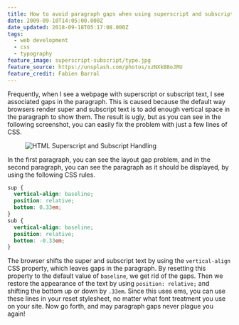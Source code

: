 ```yaml
---
title: How to avoid paragraph gaps when using superscript and subscript
date: 2009-09-10T14:05:00.000Z
date_updated: 2018-09-18T05:17:08.000Z
tags:
  - web development
  - css
  - typography
feature_image: superscript-subscript/type.jpg
feature_source: https://unsplash.com/photos/xzNXkB8oJRU
feature_credit: Fabien Barral
---
```


Frequently, when I see a webpage with superscript or subscript text, I see associated gaps in the paragraph. This is caused because the default way browsers render super and subscript text is to add enough vertical space in the paragraph to show them. The result is ugly, but as you can see in the following screenshot, you can easily fix the problem with just a few lines of CSS.

<figure>

<img webc:is="eleventy-image" :src="imgPath('superscript-subscript/example.jpg')" alt="HTML Superscript and Subscript Handling">

</figure>

In the first paragraph, you can see the layout gap problem, and in the second paragraph, you can see the paragraph as it should be displayed, by using the following CSS rules.

```css
sup {
  vertical-align: baseline;
  position: relative;
  bottom: 0.33em;
}
sub {
  vertical-align: baseline;
  position: relative;
  bottom: -0.33em;
}
```

The browser shifts the super and subscript text by using the `vertical-align` CSS property, which leaves gaps in the paragraph. By resetting this property to the default value of `baseline`, we get rid of the gaps. Then we restore the appearance of the text by using `position: relative;` and shifting the bottom up or down by `.33em`. Since this uses ems, you can use these lines in your reset stylesheet, no matter what font treatment you use on your site. Now go forth, and may paragraph gaps never plague you again!

